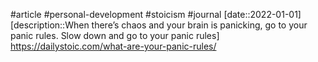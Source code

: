 #article #personal-development #stoicism #journal
[date::2022-01-01]
[description::When there’s chaos and your brain is panicking, go to your panic rules. Slow down and go to your panic rules]
https://dailystoic.com/what-are-your-panic-rules/